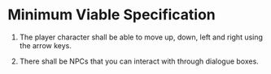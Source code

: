 # Minimum Viable Specification

1. The player character shall be able to move up, down, left and right using the arrow keys.

5. There shall be NPCs that you can interact with through dialogue boxes.

